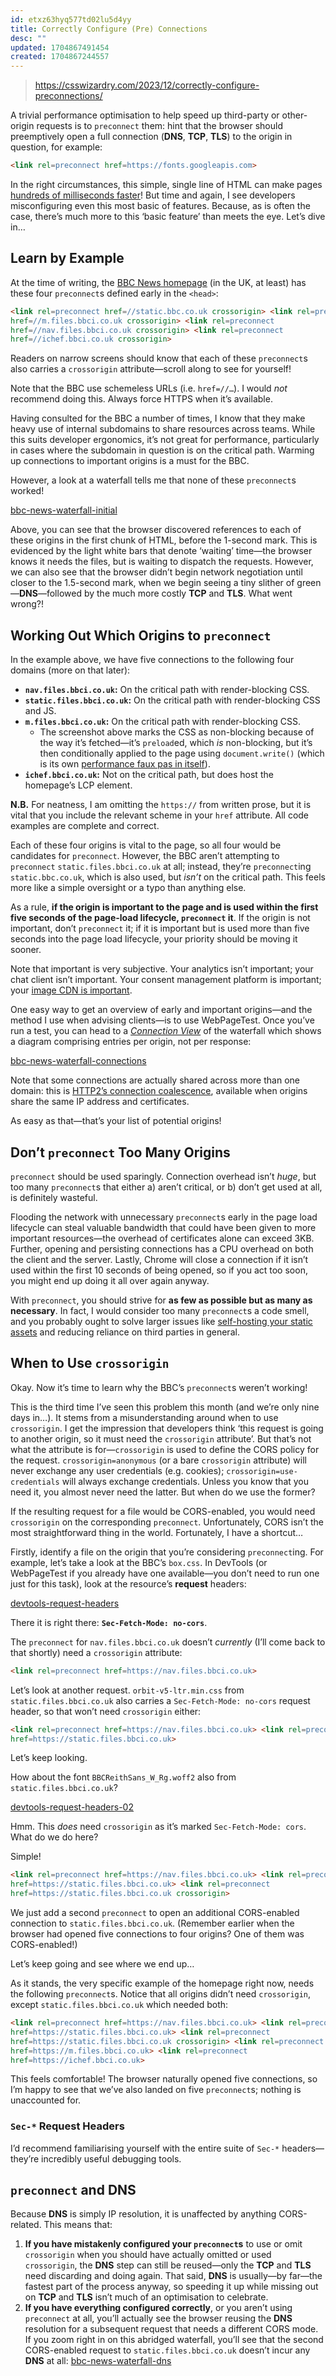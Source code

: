 ```yaml
---
id: etxz63hyq577td02lu5d4yy
title: Correctly Configure (Pre) Connections
desc: ""
updated: 1704867491454
created: 1704867244557
---
```


> https://csswizardry.com/2023/12/correctly-configure-preconnections/

A trivial performance optimisation to help speed up third-party or other-origin requests is to `preconnect` them: hint that the browser should preemptively open a full connection (**DNS**, **TCP**, **TLS**) to the origin in question, for example:

```html
<link rel=preconnect href=https://fonts.googleapis.com>
```

In the right circumstances, this simple, single line of HTML can make pages [hundreds of milliseconds faster](https://andydavies.me/blog/2019/03/22/improving-perceived-performance-with-a-link-rel-equals-preconnect-http-header/)! But time and again, I see developers misconfiguring even this most basic of features. Because, as is often the case, there’s much more to this ‘basic feature’ than meets the eye. Let’s dive in…

## Learn by Example

At the time of writing, the [BBC News homepage](https://www.bbc.co.uk/news) (in the UK, at least) has these four `preconnect`s defined early in the `<head>`:

```html
<link rel=preconnect href=//static.bbc.co.uk crossorigin> <link rel=preconnect
href=//m.files.bbci.co.uk crossorigin> <link rel=preconnect
href=//nav.files.bbci.co.uk crossorigin> <link rel=preconnect
href=//ichef.bbci.co.uk crossorigin>
```

Readers on narrow screens should know that each of these `preconnect`s also carries a `crossorigin` attribute—scroll along to see for yourself!

Note that the BBC use schemeless URLs (i.e. `href=//…`). I would _not_ recommend doing this. Always force HTTPS when it’s available.

Having consulted for the BBC a number of times, I know that they make heavy use of internal subdomains to share resources across teams. While this suits developer ergonomics, it’s not great for performance, particularly in cases where the subdomain in question is on the critical path. Warming up connections to important origins is a must for the BBC.

However, a look at a waterfall tells me that none of these `preconnect`s worked!

[bbc-news-waterfall-initial](https://csswizardry.com/wp-content/uploads/2023/12/bbc-news-waterfall-initial.png)

Above, you can see that the browser discovered references to each of these origins in the first chunk of HTML, before the 1-second mark. This is evidenced by the light white bars that denote ‘waiting’ time—the browser knows it needs the files, but is waiting to dispatch the requests. However, we can also see that the browser didn’t begin network negotiation until closer to the 1.5-second mark, when we begin seeing a tiny slither of green—**DNS**—followed by the much more costly **TCP** and **TLS**. What went wrong?!

## Working Out Which Origins to `preconnect`

In the example above, we have five connections to the following four domains (more on that later):

- **`nav.files.bbci.co.uk`:** On the critical path with render-blocking CSS.
- **`static.files.bbci.co.uk`:** On the critical path with render-blocking CSS and JS.
- **`m.files.bbci.co.uk`:** On the critical path with render-blocking CSS.
  - The screenshot above marks the CSS as non-blocking because of the way it’s fetched—it’s `preload`ed, which _is_ non-blocking, but it’s then conditionally applied to the page using `document.write()` (which is its own [performance faux pas in itself](https://csswizardry.com/2023/01/why-not-document-write/)).
- **`ichef.bbci.co.uk`:** Not on the critical path, but does host the homepage’s LCP element.

**N.B.** For neatness, I am omitting the `https://` from written prose, but it is vital that you include the relevant scheme in your `href` attribute. All code examples are complete and correct.

Each of these four origins is vital to the page, so all four would be candidates for `preconnect`. However, the BBC aren’t attempting to `preconnect` `static.files.bbci.co.uk` at all; instead, they’re `preconnect`ing `static.bbc.co.uk`, which is also used, but _isn’t_ on the critical path. This feels more like a simple oversight or a typo than anything else.

As a rule, **if the origin is important to the page and is used within the first five seconds of the page-load lifecycle, `preconnect` it**. If the origin is not important, don’t `preconnect` it; if it is important but is used more than five seconds into the page load lifecycle, your priority should be moving it sooner.

Note that important is very subjective. Your analytics isn’t important; your chat client isn’t important. Your consent management platform is important; your [image CDN is important](https://cloudinary.com/).

One easy way to get an overview of early and important origins—and the method I use when advising clients—is to use WebPageTest. Once you’ve run a test, you can head to a [_Connection View_](https://www.webpagetest.org/result/231209_AiDc18_7GP/2/details/#connectionView_fv_1) of the waterfall which shows a diagram comprising entries per origin, not per response:

[bbc-news-waterfall-connections](https://res.cloudinary.com/csswizardry/image/fetch/f_auto,q_auto/https://csswizardry.com/wp-content/uploads/2023/12/bbc-news-waterfall-connections.png)

Note that some connections are actually shared across more than one domain: this is [HTTP2’s connection coalescence](https://datatracker.ietf.org/doc/html/rfc7540#section-9.1.1), available when origins share the same IP address and certificates.

As easy as that—that’s your list of potential origins!

## Don’t `preconnect` Too Many Origins

`preconnect` should be used sparingly. Connection overhead isn’t _huge_, but too many `preconnect`s that either a) aren’t critical, or b) don’t get used at all, is definitely wasteful.

Flooding the network with unnecessary `preconnect`s early in the page load lifecycle can steal valuable bandwidth that could have been given to more important resources—the overhead of certificates alone can exceed 3KB. Further, opening and persisting connections has a CPU overhead on both the client and the server. Lastly, Chrome will close a connection if it isn’t used within the first 10 seconds of being opened, so if you act too soon, you might end up doing it all over again anyway.

With `preconnect`, you should strive for **as few as possible but as many as necessary**. In fact, I would consider too many `preconnect`s a code smell, and you probably ought to solve larger issues like [self-hosting your static assets](https://csswizardry.com/2019/05/self-host-your-static-assets/) and reducing reliance on third parties in general.

## When to Use `crossorigin`

Okay. Now it’s time to learn why the BBC’s `preconnect`s weren’t working!

This is the third time I’ve seen this problem this month (and we’re only nine days in…). It stems from a misunderstanding around when to use `crossorigin`. I get the impression that developers think ‘this request is going to another origin, so it must need the `crossorigin` attribute’. But that’s not what the attribute is for—`crossorigin` is used to define the CORS policy for the request. `crossorigin=anonymous` (or a bare `crossorigin` attribute) will never exchange any user credentials (e.g. cookies); `crossorigin=use-credentials` will always exchange credentials. Unless you know that you need it, you almost never need the latter. But when do we use the former?

If the resulting request for a file would be CORS-enabled, you would need `crossorigin` on the corresponding `preconnect`. Unfortunately, CORS isn’t the most straightforward thing in the world. Fortunately, I have a shortcut…

Firstly, identify a file on the origin that you’re considering `preconnect`ing. For example, let’s take a look at the BBC’s `box.css`. In DevTools (or WebPageTest if you already have one available—you don’t need to run one just for this task), look at the resource’s **request** headers:

[devtools-request-headers](https://res.cloudinary.com/csswizardry/image/fetch/f_auto,q_auto/https://csswizardry.com/wp-content/uploads/2023/12/devtools-request-headers.png)

There it is right there: **`Sec-Fetch-Mode: no-cors`**.

The `preconnect` for `nav.files.bbci.co.uk` doesn’t _currently_ (I’ll come back to that shortly) need a `crossorigin` attribute:

```html
<link rel=preconnect href=https://nav.files.bbci.co.uk>
```

Let’s look at another request. `orbit-v5-ltr.min.css` from `static.files.bbci.co.uk` also carries a `Sec-Fetch-Mode: no-cors` request header, so that won’t need `crossorigin` either:

```html
<link rel=preconnect href=https://nav.files.bbci.co.uk> <link rel=preconnect
href=https://static.files.bbci.co.uk>
```

Let’s keep looking.

How about the font `BBCReithSans_W_Rg.woff2` also from `static.files.bbci.co.uk`?

[devtools-request-headers-02](https://res.cloudinary.com/csswizardry/image/fetch/f_auto,q_auto/https://csswizardry.com/wp-content/uploads/2023/12/devtools-request-headers-02.png)

Hmm. This _does_ need `crossorigin` as it’s marked `Sec-Fetch-Mode: cors`. What do we do here?

Simple!

```html
<link rel=preconnect href=https://nav.files.bbci.co.uk> <link rel=preconnect
href=https://static.files.bbci.co.uk> <link rel=preconnect
href=https://static.files.bbci.co.uk crossorigin>
```

We just add a second `preconnect` to open an additional CORS-enabled connection to `static.files.bbci.co.uk`. (Remember earlier when the browser had opened five connections to four origins? One of them was CORS-enabled!)

Let’s keep going and see where we end up…

As it stands, the very specific example of the homepage right now, needs the following `preconnect`s. Notice that all origins didn’t need `crossorigin`, except `static.files.bbci.co.uk` which needed both:

```html
<link rel=preconnect href=https://nav.files.bbci.co.uk> <link rel=preconnect
href=https://static.files.bbci.co.uk> <link rel=preconnect
href=https://static.files.bbci.co.uk crossorigin> <link rel=preconnect
href=https://m.files.bbci.co.uk> <link rel=preconnect
href=https://ichef.bbci.co.uk>
```

This feels comfortable! The browser naturally opened five connections, so I’m happy to see that we’ve also landed on five `preconnect`s; nothing is unaccounted for.

### `Sec-*` Request Headers

I’d recommend familiarising yourself with the entire suite of `Sec-*` headers—they’re incredibly useful debugging tools.

## `preconnect` and DNS

Because **DNS** is simply IP resolution, it is unaffected by anything CORS-related. This means that:

1. **If you have mistakenly configured your `preconnect`s** to use or omit `crossorigin` when you should have actually omitted or used `crossorigin`, the **DNS** step can still be reused—only the **TCP** and **TLS** need discarding and doing again. That said, **DNS** is usually—by far—the fastest part of the process anyway, so speeding it up while missing out on **TCP** and **TLS** isn’t much of an optimisation to celebrate.
2. **If you have everything configured correctly**, or you aren’t using `preconnect` at all, you’ll actually see the browser reusing the **DNS** resolution for a subsequent request that needs a different CORS mode. If you zoom right in on this abridged waterfall, you’ll see that the second CORS-enabled request to `static.files.bbci.co.uk` doesn’t incur any **DNS** at all: [bbc-news-waterfall-dns](https://res.cloudinary.com/csswizardry/image/fetch/f_auto,q_auto/https://csswizardry.com/wp-content/uploads/2023/12/bbc-news-waterfall-dns.png)

